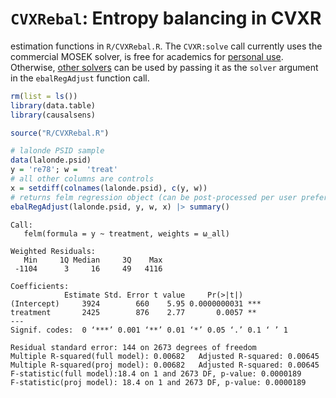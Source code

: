 # `CVXRebal`: Entropy balancing in CVXR

estimation functions in `R/CVXRebal.R`. The `CVXR:solve` call
currently uses the commercial MOSEK solver, is free for academics for
[personal use](https://www.mosek.com/license/request/). Otherwise,
[other
solvers](https://cvxr.rbind.io/cvxr_examples/cvxr_using-other-solvers/)
can be used by passing it as the `solver` argument in the
`ebalRegAdjust` function call.

```r
rm(list = ls())
library(data.table)
library(causalsens)

source("R/CVXRebal.R")

# lalonde PSID sample
data(lalonde.psid)
y = 're78'; w =  'treat'
# all other columns are controls
x = setdiff(colnames(lalonde.psid), c(y, w))
# returns felm regression object (can be post-processed per user preferences)
ebalRegAdjust(lalonde.psid, y, w, x) |> summary()
```

```
Call:
   felm(formula = y ~ treatment, weights = ω_all)

Weighted Residuals:
   Min     1Q Median     3Q    Max
 -1104      3     16     49   4116

Coefficients:
            Estimate Std. Error t value     Pr(>|t|)
(Intercept)     3924        660    5.95 0.0000000031 ***
treatment       2425        876    2.77       0.0057 **
---
Signif. codes:  0 ‘***’ 0.001 ‘**’ 0.01 ‘*’ 0.05 ‘.’ 0.1 ‘ ’ 1

Residual standard error: 144 on 2673 degrees of freedom
Multiple R-squared(full model): 0.00682   Adjusted R-squared: 0.00645
Multiple R-squared(proj model): 0.00682   Adjusted R-squared: 0.00645
F-statistic(full model):18.4 on 1 and 2673 DF, p-value: 0.0000189
F-statistic(proj model): 18.4 on 1 and 2673 DF, p-value: 0.0000189
```
